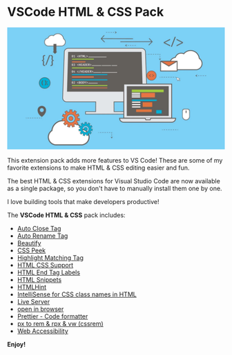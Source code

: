 # VSCode HTML & CSS Pack

![Banner](assets/banner.jpg)

This extension pack adds more features to VS Code! These are some of my favorite extensions to make HTML & CSS editing easier and fun.

The best HTML & CSS extensions for Visual Studio Code are now available as a single package, so you don't have to manually install them one by one.

I love building tools that make developers productive!

The **VSCode HTML & CSS** pack includes:

* [Auto Close Tag](https://marketplace.visualstudio.com/items?itemName=formulahendry.auto-close-tag)
* [Auto Rename Tag](https://marketplace.visualstudio.com/items?itemName=formulahendry.auto-rename-tag)
* [Beautify](https://marketplace.visualstudio.com/items?itemName=HookyQR.beautify)
* [CSS Peek](https://marketplace.visualstudio.com/items?itemName=pranaygp.vscode-css-peek)
* [Highlight Matching Tag](https://marketplace.visualstudio.com/items?itemName=vincaslt.highlight-matching-tag)
* [HTML CSS Support](https://marketplace.visualstudio.com/items?itemName=ecmel.vscode-html-css)
* [HTML End Tag Labels](https://marketplace.visualstudio.com/items?itemName=anteprimorac.html-end-tag-labels)
* [HTML Snippets](https://marketplace.visualstudio.com/items?itemName=abusaidm.html-snippets)
* [HTMLHint](https://marketplace.visualstudio.com/items?itemName=htmlhint.vscode-htmlhint)
* [IntelliSense for CSS class names in HTML](https://marketplace.visualstudio.com/items?itemName=Zignd.html-css-class-completion)
* [Live Server](https://marketplace.visualstudio.com/items?itemName=ritwickdey.LiveServer)
* [open in browser](https://marketplace.visualstudio.com/items?itemName=techer.open-in-browser)
* [Prettier - Code formatter](https://marketplace.visualstudio.com/items?itemName=esbenp.prettier-vscode)
* [px to rem & rpx & vw (cssrem)](https://marketplace.visualstudio.com/items?itemName=cipchk.cssrem)
* [Web Accessibility](https://marketplace.visualstudio.com/items?itemName=MaxvanderSchee.web-accessibility)

**Enjoy!**
